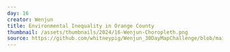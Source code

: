 ```yaml
---
day: 16
creator: Wenjun
title: Environmental Inequality in Orange County
thumbnail: /assets/thumbnails/2024/16-Wenjun-Choropleth.png
source: https://github.com/whitneypig/Wenjun_30DayMapChallenge/blob/main/30days_Wenjun.Rmd
---
```

